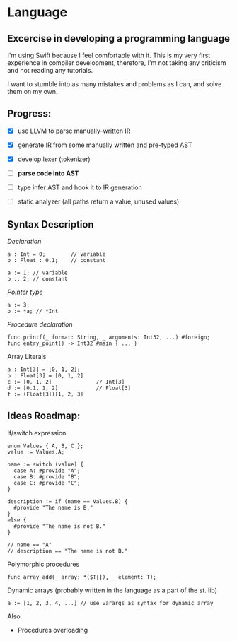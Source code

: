 # Language

## Excercise in developing a programming language


I'm using Swift because I feel comfortable with it.
This is my very first experience in compiler development, therefore, I'm not taking any criticism and not reading any tutorials.

I want to stumble into as many mistakes and problems as I can, and solve them on my own.

## Progress:
- [x] use LLVM to parse manually-written IR
- [x] generate IR from some manually written and pre-typed AST
- [x] develop lexer (tokenizer)
- [ ] **parse code into AST**
- [ ] type infer AST and hook it to IR generation
- [ ] static analyzer (all paths return a value, unused values)


## Syntax Description

*Declaration*
```
a : Int = 0;        // variable 
b : Float : 0.1;    // constant

a := 1; // variable
b :: 2; // constant
```
 
 *Pointer type*
 ```
 a := 3;
 b := *a; // *Int
 ```
 
 *Procedure declaration*
```
func printf(_ format: String, _ arguments: Int32, ...) #foreign;
func entry_point() -> Int32 #main { ... }
```
 
 Array Literals
 ```
 a : Int[3] = [0, 1, 2];
 b : Float[3] = [0, 1, 2]
 c := [0, 1, 2]              // Int[3] 
 d := [0.1, 1, 2]            // Float[3]
 f := (Float[3])[1, 2, 3]
 ```

 
 
## Ideas Roadmap:

If/switch expression
```
enum Values { A, B, C };
value := Values.A;

name := switch (value) {
  case A: #provide "A";
  case B: #provide "B";
  case C: #provide "C";
}

description := if (name == Values.B) {
  #provide "The name is B."
}
else {
  #provide "The name is not B."
}

// name == "A"
// description == "The name is not B."
```

Polymorphic procedures
 ```
func array_add(_ array: *($T[]), _ element: T);
```

Dynamic arrays (probably written in the language as a part of the st. lib)
```
a := [1, 2, 3, 4, ...] // use varargs as syntax for dynamic array
```

Also:
- Procedures overloading
